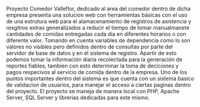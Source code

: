 Proyecto Comedor Valleflor, dedicado al area del comedor dentro de dicha empresa presenta una solucion web con herramientas básicas con el uso de una estrutura web para el alamacenamiento de registros de asistencia y resgitros extras generalizados a reducir el tiempo de tomar manualmanete cantidades de comidas entregadas cada dia en diferentes horarios o con diferente valor. Tomando en cuenta variables de dependencia como lo son valores no visibles pero definidos dentro de consultas por parte del servidor de base de datos y en el sistema de registro. Apartir de esto podemos tomar la información diaria recolectada para la generación de reportes fiables, tambien con esto determinar la toma de deciciones y pagos respecivos al servicio de comida dentro de la empresa. Uno de los puntos importantes dentro del sistema es que cuenta con un sistema basico de validacion de usuarios, para manejar el acceso a ciertas paginas dentro del proyecto. El proyecto se maneja de manera local con PHP, Apache Server, SQL Server y librerias dedicadas para este mismo.
